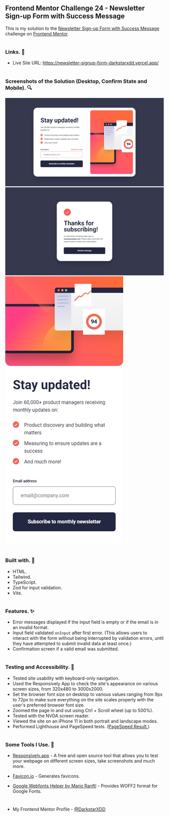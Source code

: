 ## Frontend Mentor Challenge 24 - Newsletter Sign-up Form with Success Message

This is my solution to the [Newsletter Sign-up Form with Success Message](https://www.frontendmentor.io/challenges/newsletter-signup-form-with-success-message-3FC1AZbNrv) challenge on [Frontend Mentor](https://www.frontendmentor.io/).

#

### Links. 🔗

- Live Site URL: https://newsletter-signup-form-darkstarxdd.vercel.app/

#

### Screenshots of the Solution (Desktop, Confirm State and Mobile). 🔍

![](./solution_screenshots/screenshot_desktop.jpeg)
![](./solution_screenshots/screenshot_desktop_confirm.jpeg)
![](./solution_screenshots/screenshot_mobile.jpeg)

#

### Built with. 🔨

- HTML.
- Tailwind.
- TypeScript.
- Zod for input validation.
- Vite.

#

### Features. ✨

- Error messages displayed if the input field is empty or if the email is in an invalid format.
- Input field validated `onInput` after first error. (This allows users to interact with the form without being interrupted by validation errors, until they have attempted to submit invalid data at least once.)
- Confirmation screen if a valid email was submitted.

#

### Testing and Accessibility. 🧪

- Tested site usability with keyboard-only navigation.
- Used the Responsively App to check the site's appearance on various screen sizes, from 320x480 to 3000x2000.
- Set the browser font size on desktop to various values ranging from 9px to 72px to make sure everything on the site scales properly with the user's preferred browser font size.
- Zoomed the page in and out using Ctrl + Scroll wheel (up to 500%).
- Tested with the NVDA screen reader.
- Viewed the site on an iPhone 11 in both portrait and landscape modes.
- Performed Lighthouse and PageSpeed tests. ([PageSpeed Result.](https://pagespeed.web.dev/analysis/https-newsletter-signup-form-darkstarxdd-vercel-app/fw1kqzm91g?form_factor=mobile))

#

### Some Tools I Use. 🔧

- [Responsively.app](https://responsively.app/) - A free and open source tool that allows you to test your webpage on different screen sizes, take screenshots and much more.

- [Favicon.io](https://favicon.io/) - Generates favicons.

- [Google Webfonts Helper by Mario Ranftl](https://gwfh.mranftl.com/fonts) - Provides WOFF2 format for Google Fonts.

#

- My Frontend Mentor Profile - [@DarkstarXDD](https://www.frontendmentor.io/profile/DarkstarXDD)
